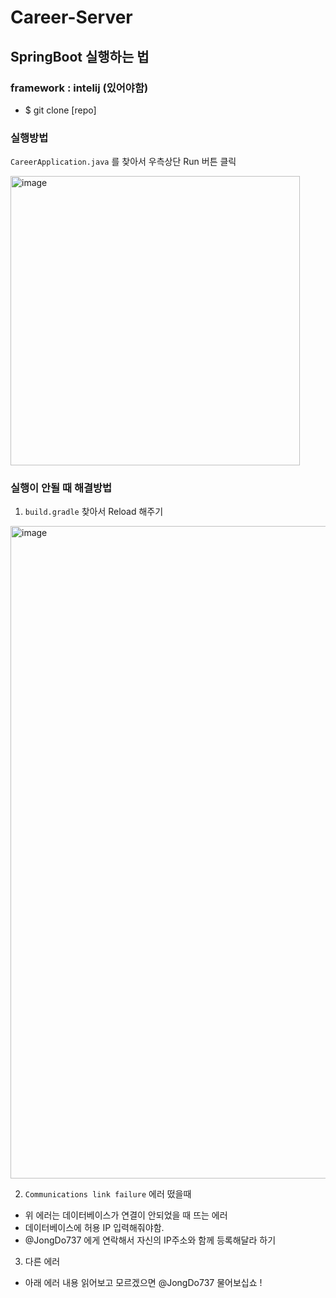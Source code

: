 # Career-Server

## SpringBoot 실행하는 법

### framework : intelij (있어야함)
- $ git clone [repo]

### 실행방법
`CareerApplication.java` 를 찾아서 우측상단 Run 버튼 클릭

<img width="463" alt="image" src="https://github.com/Carry-A-Way/Career-Server/assets/92903481/55774e43-7d67-4a65-93bb-f4d5b2c61137">


### 실행이 안될 때 해결방법
1. `build.gradle` 찾아서 Reload 해주기
<img width="1044" alt="image" src="https://github.com/Carry-A-Way/Career-Server/assets/92903481/6b97d104-0da1-4a62-ae0b-a77e7f96e4d7">

2. `Communications link failure` 에러 떴을때
- 위 에러는 데이터베이스가 연결이 안되었을 때 뜨는 에러
- 데이터베이스에 허용 IP 입력해줘야함.
- @JongDo737 에게 연락해서 자신의 IP주소와 함께 등록해달라 하기

3. 다른 에러
- 아래 에러 내용 읽어보고 모르겠으면 @JongDo737 물어보십쇼 !
